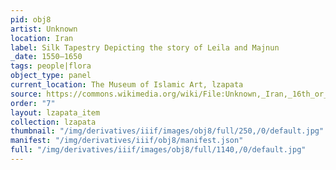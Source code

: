```yaml
---
pid: obj8
artist: Unknown
location: Iran
label: Silk Tapestry Depicting the story of Leila and Majnun
_date: 1550–1650
tags: people|flora
object_type: panel
current_location: The Museum of Islamic Art, lzapata
source: https://commons.wikimedia.org/wiki/File:Unknown,_Iran,_16th_or_16th_Century_-_Silk_Tapestry_Depicting_the_story_of_Leila_and_Majnun_-_Google_Art_Project.jpg
order: "7"
layout: lzapata_item
collection: lzapata
thumbnail: "/img/derivatives/iiif/images/obj8/full/250,/0/default.jpg"
manifest: "/img/derivatives/iiif/obj8/manifest.json"
full: "/img/derivatives/iiif/images/obj8/full/1140,/0/default.jpg"
---
```

